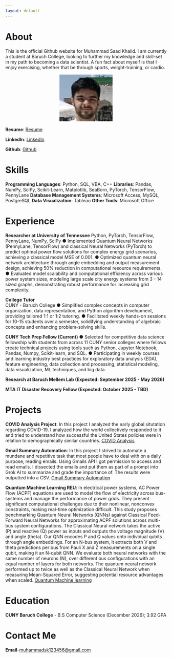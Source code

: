 ```yaml
---
layout: default
---
```

# About
This is the official Github website for Muhammad Saad Khalid. I am currently a student at Baruch College, looking to further my knowledge and skill-set in my path to becoming a data scientist. A fun fact about myself is that I enjoy exercising, whether that be through sports, weight-training, or cardio.

<p align="center" width="100%">
    <img width="33%" src="https://raw.githubusercontent.com/MSK59/MSK59.github.io/refs/heads/main/Portrait.jpg">
</p>

**Resume**: [Resume](https://github.com/MSK59/MSK59.github.io/blob/main/Muhammad%20Khalid%20(AI)%20D26%20Resume.pdf)

**LinkedIn**: [LinkedIn](https://www.linkedin.com/in/muhammad-khalid-58bbb3281/)

**Github**: [Github](https://github.com/MSK59)

# Skills
**Programming Languages**: Python, SQL, VBA, C++
**Libraries**: Pandas, NumPy, SciPy, Scikit-Learn, Matplotlib, SeaBorn, PyTorch, TensorFlow, PennyLane
**Database Management Systems**: Microsoft Access, MySQL, PostgreSQL
**Data Visualization**: Tableau
**Other Tools**: Microsoft Office

# Experience
**Researcher at University of Tennessee** 
Python, PyTorch, TensorFlow, PennyLane, NumPy, SciPy
● Implemented Quantum Neural Networks (PennyLane, TensorFlow) and classical Neural Networks (PyTorch) to predict
optimal power flow solutions for complex energy grid scenarios, achieving a classical model MSE of 0.001.
● Optimized quantum neural network architecture through angle embedding and output measurement design, achieving
50% reduction in computational resource requirements.
● Evaluated model scalability and computational efficiency across various power system sizes, modeling large scale city
energy systems from 3 - 14 sized graphs, demonstrating robust performance for increasing grid complexity.

**College Tutor**                                                 
CUNY - Baruch College
● Simplified complex concepts in computer organization, data representation, and Python algorithm development,
providing tailored 1:1 or 1:2 tutoring.
● Facilitated weekly hands-on sessions for 10-15 students over a semester, solidifying understanding of algebraic concepts
and enhancing problem-solving skills.

**CUNY Tech Prep Fellow (Current)** 
● Selected for competitive data science fellowship with students from across 11 CUNY senior colleges where fellows create
technical projects using tools such as Python, Jupyter Notebook, Pandas, Numpy, Scikit-learn, and SQL.
● Participating in weekly courses and learning industry best practices for exploratory data analysis (EDA), feature
engineering, data collection and processing, statistical modeling, data visualization, ML techniques, and big data.

**Research at Baruch Mellem Lab (Expected: September 2025 - May 2026)**

**MTA IT Disaster Recovery Fellow (Expected: October 2025 - TBD)**

# Projects
**COVID Analysis Project**: In this project I analyzed the early global situtation regarding COVID-19. I analyzed how the world collectively responded to it and tried to understand how successful the United States policies were in relation to demographically similar countries. 
[COVID Analysis](https://github.com/MSK59/COVIDAnalysis) <br />

**Gmail Summary Automation**: In this project I strived to automate a mundane and repetitive task that most people have to deal with on a daily purpose, reading emails. Using Gmails API I got permission to access and read emails. I dissected the emails and put them as part of a prompt into Grok AI to summarize and grade the importance of. The results were outputted into a CSV.
[Gmail Summary Automation](https://github.com/MSK59/Gmail_Summary_Automation) <br />

**Quantum Machine Learning REU**: In electrical power systems, AC Power Flow (ACPF) equations are used to model the flow of electricity across bus-systems and manage the performance of power grids. They present significant computational challenges due to their nonlinear, nonconvex constraints, making real-time optimization difficult. This study proposes benchmarking Quantum Neural Networks (QNNs) against Classical Feed-Forward Neural Networks for approximating ACPF solutions across multi-bus system configurations. The Classical Neural network takes the active (P) and reactive (Q) power as inputs and outputs the voltage magnitude (V) and angle (theta). Our QNN encodes P and Q values onto individual qubits through angle embeddings. For an N-bus system, it extracts both V and theta predictions per bus from Pauli X and Z measurements on a single qubit, making it an N-qubit QNN. We evaluate both neural networks with the same number of neurons (N), over different bus configurations with an equal number of layers for both networks. The quantum neural network performed up to twice as well as the Classical Neural Network when measuring Mean-Squared Error, suggesting potential resource advantages when scaled.
[Quantum Machine learning](https://github.com/Vilcius/qnn_power_flow)

# Education
**CUNY Baruch College** - B.S Computer Science (December 2026); 3.92 GPA

# Contact Me
**Email**-<a href="mailto:muhammadsk123456@gmail.com">muhammadsk123456@gmail.com</a>

